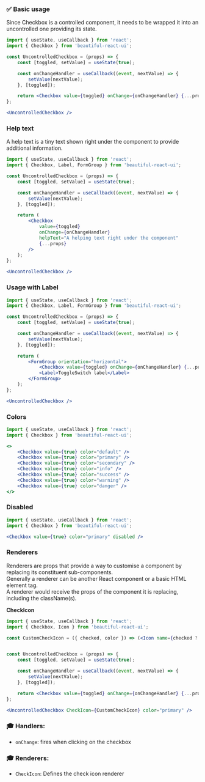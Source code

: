 ### ✅ Basic usage

Since Checkbox is a controlled component, it needs to be wrapped it into an uncontrolled one providing its state.

```jsx
import { useState, useCallback } from 'react';
import { Checkbox } from 'beautiful-react-ui';

const UncontrolledCheckbox = (props) => {
    const [toggled, setValue] = useState(true);

    const onChangeHandler = useCallback((event, nextValue) => {
        setValue(nextValue);
    }, [toggled]);

    return <Checkbox value={toggled} onChange={onChangeHandler} {...props} />
};

<UncontrolledCheckbox />
```

### Help text

A help text is a tiny text shown right under the component to provide additional information.

```jsx 
import { useState, useCallback } from 'react';
import { Checkbox, Label, FormGroup } from 'beautiful-react-ui';

const UncontrolledCheckbox = (props) => {
    const [toggled, setValue] = useState(true);

    const onChangeHandler = useCallback((event, nextValue) => {
        setValue(nextValue);
    }, [toggled]);

    return (
        <Checkbox 
            value={toggled} 
            onChange={onChangeHandler} 
            helpText="A helping text right under the component" 
            {...props} 
        />
    );
};

<UncontrolledCheckbox />
```

### Usage with Label

```jsx 
import { useState, useCallback } from 'react';
import { Checkbox, Label, FormGroup } from 'beautiful-react-ui';

const UncontrolledCheckbox = (props) => {
    const [toggled, setValue] = useState(true);

    const onChangeHandler = useCallback((event, nextValue) => {
        setValue(nextValue);
    }, [toggled]);

    return (
        <FormGroup orientation="horizontal">
            <Checkbox value={toggled} onChange={onChangeHandler} {...props} />
            <Label>ToggleSwitch label</Label>
        </FormGroup>
    );
};

<UncontrolledCheckbox />
```

### Colors

```jsx 
import { useState, useCallback } from 'react';
import { Checkbox } from 'beautiful-react-ui';

<>
    <Checkbox value={true} color="default" />
    <Checkbox value={true} color="primary" />
    <Checkbox value={true} color="secondary" />
    <Checkbox value={true} color="info" />
    <Checkbox value={true} color="success" />
    <Checkbox value={true} color="warning" />
    <Checkbox value={true} color="danger" />
</>
```


### Disabled

```jsx 
import { useState, useCallback } from 'react';
import { Checkbox } from 'beautiful-react-ui';

<Checkbox value={true} color="primary" disabled />
```

### Renderers

Renderers are props that provide a way to customise a component by replacing its constituent sub-components.<br />
Generally a renderer can be another React component or a basic HTML element tag. <br />
A renderer would receive the props of the component it is replacing, including the className(s).

**CheckIcon**

```jsx 
import { useState, useCallback } from 'react';
import { Checkbox, Icon } from 'beautiful-react-ui';

const CustomCheckIcon = ({ checked, color }) => (<Icon name={checked ? 'check' : 'minus'} color={checked ? color : 'defualt'} />);


const UncontrolledCheckbox = (props) => {
    const [toggled, setValue] = useState(true);

    const onChangeHandler = useCallback((event, nextValue) => {
        setValue(nextValue);
    }, [toggled]);

    return <Checkbox value={toggled} onChange={onChangeHandler} {...props} />
};

<UncontrolledCheckbox CheckIcon={CustomCheckIcon} color="primary" />
```

### 🎓 Handlers:

- `onChange`: fires when clicking on the checkbox

### 🎓 Renderers:

- `CheckIcon`: Defines the check icon renderer
